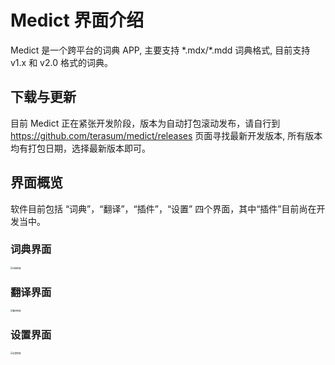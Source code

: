 # Medict 界面介绍

Medict 是一个跨平台的词典 APP, 主要支持 \*.mdx/\*.mdd 词典格式, 目前支持 v1.x 和 v2.0 格式的词典。

## 下载与更新

目前 Medict 正在紧张开发阶段，版本为自动打包滚动发布，请自行到 https://github.com/terasum/medict/releases 页面寻找最新开发版本, 所有版本均有打包日期，选择最新版本即可。

## 界面概览

软件目前包括 “词典”，“翻译”，“插件”，“设置” 四个界面，其中“插件”目前尚在开发当中。

### 词典界面

<img src="/docs/pic_dict_window.jpg" alt="词典界面" style="zoom: 23%;" />

### 翻译界面

<img src="/docs/pic_translate_window.jpg" alt="翻译界面" style="zoom: 23%;" />

### 设置界面

<img src="/docs/pic_settings_window.jpg" alt="设置界面" style="zoom: 23%;" />

